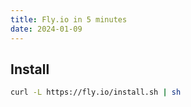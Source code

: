 ```yaml
---
title: Fly.io in 5 minutes
date: 2024-01-09
---
```


## Install

```sh
curl -L https://fly.io/install.sh | sh
```

